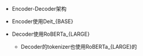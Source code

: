 * Encoder-Decoder架构

* Encoder使用Deit_{BASE}

* Decoder使用RoBERTa_{LARGE}
    * Decoder的tokenizer也使用RoBERTa_{LARGE}的